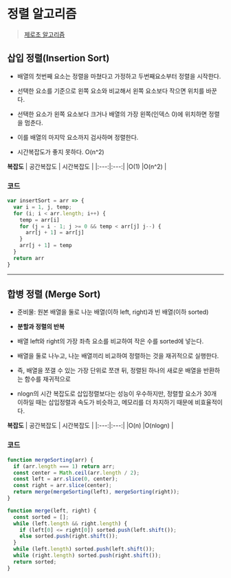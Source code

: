 # 정렬 알고리즘

> [제로초 알고리즘](https://www.zerocho.com/category/Algorithm)

## 삽입 정렬(Insertion Sort)

- 배열의 첫번째 요소는 정렬을 마쳤다고 가정하고 두번째요소부터 정렬을 시작한다.

- 선택한 요소를 기준으로 왼쪽 요소와 비교해서 왼쪽 요소보다 작으면 위치를 바꾼다.
- 선택한 요소가 왼쪽 요소보다 크거나 배열의 가장 왼쪽(인덱스 0)에 위치하면 정렬을 멈춘다.
- 이를 배열의 마지막 요소까지 검사하며 정렬한다.
- 시간복잡도가 좋지 못하다. O(n^2)

**복잡도**
| 공간복잡도 | 시간복잡도 |
|:---:|:---:|
|O(1) |O(n^2) |

### 코드

```js
var insertSort = arr => {
  var i = 1, j, temp;
  for (i; i < arr.length; i++) {
    temp = arr[i]
    for (j = i - 1; j >= 0 && temp < arr[j] j--) {
      arr[j + 1] = arr[j]
    }
    arr[j + 1] = temp
  }
  return arr
}
```

---

## 합병 정렬 (Merge Sort)

- 준비물: 원본 배열을 둘로 나눈 배열(이하 left, right)과 빈 배열(이하 sorted)

- **분할과 정렬의 반복**
- 배열 left와 right의 가장 좌측 요소를 비교하여 작은 수를 sorted에 넣는다.
- 배열을 둘로 나누고, 나눈 배열끼리 비교하여 정렬하는 것을 재귀적으로 실행한다.
- 즉, 배열을 쪼갤 수 있는 가장 단위로 쪼갠 뒤, 정렬된 하나의 새로운 배열을 반환하는 함수를 재귀적으로
- nlogn의 시간 복잡도로 삽입정렬보다는 성능이 우수하지만,
  정렬할 요소가 30개 이하일 때는 삽입정렬과 속도가 비슷하고, 메모리를 더 차지하기 때문에 비효율적이다.

**복잡도**
| 공간복잡도 | 시간복잡도 |
|:---:|:---:|
|O(n) |O(nlogn) |

### 코드

```js
function mergeSorting(arr) {
  if (arr.length === 1) return arr;
  const center = Math.ceil(arr.length / 2);
  const left = arr.slice(0, center);
  const right = arr.slice(center);
  return merge(mergeSorting(left), mergeSorting(right));
}

function merge(left, right) {
  const sorted = [];
  while (left.length && right.length) {
    if (left[0] <= right[0]) sorted.push(left.shift());
    else sorted.push(right.shift());
  }
  while (left.length) sorted.push(left.shift());
  while (right.length) sorted.push(right.shift());
  return sorted;
}
```
